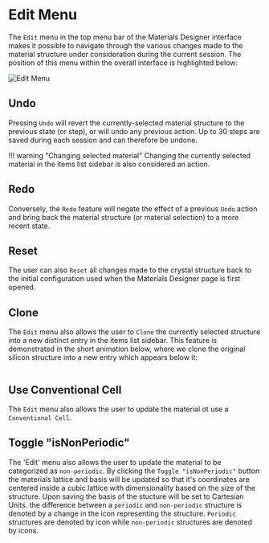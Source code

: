 # Edit Menu

The `Edit` menu in the top menu bar of the Materials Designer interface makes it possible to navigate through the various changes made to the material structure under consideration during the current session. The position of this menu within the overall interface is highlighted below:

![Edit Menu](../../images/materials-designer/edit-menu.png)


## Undo

Pressing `Undo` <i class="zmdi zmdi-undo zmdi-hc-border"></i> will revert the currently-selected material structure to the previous state (or step), or will undo any previous action. Up to 30 steps are saved during each session and can therefore be undone.

<!-- TODO: remove the below when fixed -->

!!! warning "Changing selected material" 
    Changing the currently selected material in the items list sidebar is also considered an action.

## Redo 

Conversely, the `Redo` <i class="zmdi zmdi-redo zmdi-hc-border"></i> feature will negate the effect of a previous `Undo` action and bring back the material structure (or material selection) to a more recent state.

## Reset

The user can also `Reset` <i class="zmdi zmdi-close zmdi-hc-border"></i> all changes made to the crystal structure back to the initial configuration used when the Materials Designer page is first opened. 

## Clone

The `Edit` menu also allows the user to `Clone` <i class="zmdi zmdi-collection-image zmdi-hc-border"></i> the currently selected structure into a new distinct entry in the items list sidebar. This feature is demonstrated in the short animation below, where we clone the original silicon structure into a new entry which appears below it:

<img data-gifffer="/images/materials-designer/edit-clone.gif" />

## Use Conventional Cell

The `Edit` menu also allows the user to update the material ot use a `Conventional Cell`.

## Toggle "isNonPeriodic"
The 'Edit' menu also allows the user to update the material to be categorized as `non-periodic`. By clicking the `Toggle "isNonPeriodic"` button the materials lattice and basis will be updated so that it's coordinates are centered inside a cubic lattice with dimensionality based on the size of the structure. Upon saving the basis of the stucture will be set to Cartesian Units. the difference between a `periodic` and `non-periodic` structure is denoted by a change in the icon representing the structure. `Periodic` structures are denoted by <i class="zmdi zmdi-widget zmdi-hc-border"></i> icon while `non-periodic` structures are denoted by <i class="zmdi zmdi-device-hub zmdi-hc-border"></i> icons.

